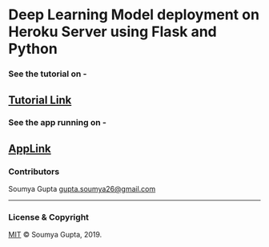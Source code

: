 # Deep Learning Model deployment on Heroku Server using Flask and Python 

### See the tutorial on - 
[Tutorial Link](https://medium.com/@soumyansh/deploying-a-deep-learning-model-on-heroku-using-flask-and-python-769431335f66)
 ---
 
### See the app running on - 
[AppLink](https://ml-deployment-app.herokuapp.com/)
 --- 
 ### Contributors
 Soumya Gupta <gupta.soumya26@gmail.com>

---
### License & Copyright
[MIT](https://choosealicense.com/licenses/mit/)
© Soumya Gupta, 2019.



